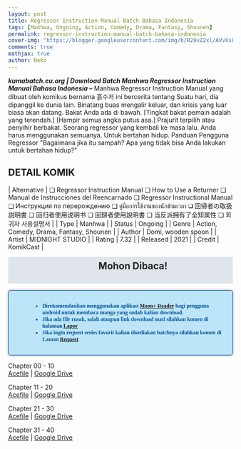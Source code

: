 ```yaml
---
layout: post
title: Regressor Instruction Manual Batch Bahasa Indonesia 
tags: [Manhwa, Ongoing, Action, Comedy, Drama, Fantasy, Shounen]
permalink: regressor-instruction-manual-batch-bahasa-indonesia
cover-img: "https://blogger.googleusercontent.com/img/b/R29vZ2xl/AVvXsEgIbnhQbwPUmzoVTFzSy0nxn8B5zPwjc6KBHybvSp0d2ZhSMWKKFFtpumaTCaM9-AhguoIoTutw0JXDn4ICC4oTmHkHKH9xREeda9IvGYir3qpgl3CwDBkjKqfdWT_k200cD5wR8Yw4Ktwjjxuh8wivtHIjs8MSg0odx7YfUxF0E_zkaoEye1FR4DSgxihn/s1750/rim.webp"
comments: true
mathjax: true
author: Neko
---
```




**<em>kumabatch.eu.org | Download Batch Manhwa Regressor Instruction Manual Bahasa Indonesia –</em>** Manhwa Regressor Instruction Manual yang dibuat oleh komikus bernama 흙수저 ini bercerita tentang Suatu hari, dia dipanggil ke dunia lain. Binatang buas mengalir keluar, dan krisis yang luar biasa akan datang. Bakat Anda ada di bawah. [Tingkat bakat pemain adalah yang terendah.] [Hampir semua angka putus asa.] Prajurit terpilih atau penyihir berbakat. Seorang regressor yang kembali ke masa lalu. Anda harus menggunakan semuanya. Untuk bertahan hidup. Panduan Pengguna Regressor "Bagaimana jika itu sampah? Apa yang tidak bisa Anda lakukan untuk bertahan hidup?"

## DETAIL KOMIK

| Alternative | ❑ Regressor Instruction Manual ❑ How to Use a Returner ❑ Manual de Instrucciones del Reencarnado ❑ Regressor Instructional Manual ❑ Инструкция по перерождению ❑ คู่มือการใช้งานของนักข้ามเวลา ❑ 回帰者の取扱説明書 ❑ 回归者使用说明书 ❑ 回歸者使用說明書 ❑ 当反派拥有了全知属性 ❑ 회귀자 사용설명서 |
| Type | Manhwa |
| Status | Ongoing |
| Genre | Action, Comedy, Drama, Fantasy, Shounen |
| Author | Domi, wooden spoon |
| Artist | MIDNIGHT STUDIO |
| Rating | 7.32 |
| Released | 2021 |
| Credit  | KomikCast |

<h2 style="background-attachment: initial; background-clip: initial; background-color: #e0e5eb; background-origin: initial; background-position: 12px 1px; background-repeat: no-repeat; background-size: initial; color: #222222; line-height: 22px; margin: 5px 0px; min-height: 38px; padding: 10px 12px 12px 68px; text-align: center;"> 
Mohon Dibaca!</h2>

<div style="-moz-border-radius: 15px; -moz-box-shadow: 0 0 5px #888; -webkit-border-radius: 15px; -webkit-box-shadow: 0 0 5px #888; background-attachment: initial; background-clip: initial; background-color: #bde5f8; background-origin: initial; background-position: 10px 50%; background-repeat: no-repeat; background-size: initial; background: #bde5f8 url(&quot;https://sites.google.com/site/problogiz/my-icon/info.png&quot;) no-repeat 10px center; border-radius: 5px; border: 1px solid; box-shadow: rgb(136, 136, 136) 0px 0px 5px; color: #00529b; font: bold 12px verdana; margin: 15px 0px; padding: 15px 20px 15px 55px; "> 
<ul>
  <li>Direkomendasikan menggunakan aplikasi <a href="https://play.google.com/store/apps/details?id=com.flyersoft.moonreader">Moon+ Reader</a> bagi pengguna android untuk membaca manga yang sudah kalian download.</li>
  <li>Jika ada file rusak, salah ataupun link download mati silahkan komen di halaman <a href="https://kumabatch.github.io/lapor/">Lapor</a></li>
  <li>Jika ingin request series favorit kalian disediakan batchnya silahkan komen di Laman <a href="https://kumabatch.github.io/request/">Request</a></li>
</ul>
</div>


Chapter 00 - 10<br>
<a href="http://ouo.io/qs/OzRuKBTK?s=https://acefile.co/f/106643467/kumabatch-reinm-chapter-00-10-zip">Acefile</a> | <a href="http://ouo.io/qs/OzRuKBTK?s=https://drive.google.com/file/d/1BT3jX-daiPJUNpWEQ6_nJcAPrhd74l69/view?usp=sharing">Google Drive</a>

Chapter 11 - 20<br>
<a href="http://ouo.io/qs/OzRuKBTK?s=https://acefile.co/f/106643486/kumabatch-reinm-chapter-11-20-zip">Acefile</a> | <a href="http://ouo.io/qs/OzRuKBTK?s=https://drive.google.com/file/d/1Bs1IgiOPb0Gv8YHj-5noRWpbHN6fy_D_/view?usp=sharing">Google Drive</a>

Chapter 21 - 30<br>
<a href="http://ouo.io/qs/OzRuKBTK?s=https://acefile.co/f/106643491/kumabatch-reinm-chapter-21-30-zip">Acefile</a> | <a href="http://ouo.io/qs/OzRuKBTK?s=https://drive.google.com/file/d/1BysCpc_-M7x5tsh8RGhYor7xI9vbbxZc/view?usp=sharing">Google Drive</a>

Chapter 31 - 40<br>
<a href="http://ouo.io/qs/OzRuKBTK?s=https://acefile.co/f/106643497/kumabatch-reinm-chapter-31-40-zip">Acefile</a> | <a href="http://ouo.io/qs/OzRuKBTK?s=https://drive.google.com/file/d/1CDzvFg0y445yIg2NH5ET41i0FIv-YciV/view?usp=sharing">Google Drive</a>
